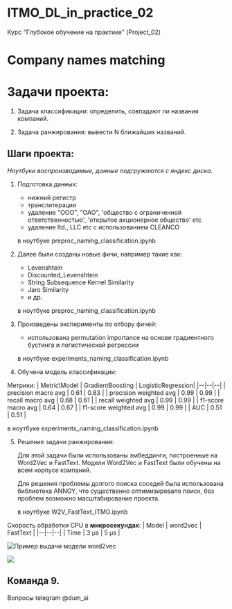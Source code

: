 # ITMO_DL_in_practice_02
Курс "Глубокое обучение на практике" (Project_02)

# Company names matching

# Задачи проекта:

1. Задача классификации: определить, совпадают ли названия компаний.

2. Задача ранжирования: вывести N ближайших названий.

## Шаги проекта:

_Ноутбуки воспроизводимые, данные подгружаются с яндекс диска._

1) Подготовка данных:

   - нижний регистр
   - транслитерация
   - удаление "ООО", "ОАО", 'общество с ограниченной ответственностью',
     'открытое акционерное общество' etc
   - удаление ltd., LLC etc с использованием CLEANCO
   
   в ноутбуке preproc_naming_classification.ipynb
   
2) Далее были созданы новые фичи, например такие как:

   - Levenshtein
   - Discounted_Levenshtein
   - String Subsequence Kernel Similarity
   - Jaro Similarity
   - и др.
    
    в ноутбуке preproc_naming_classification.ipynb

3) Произведены эксперименты по отбору фичей:

    - использована permutation importance 
      на основе градиентного бустинга и логистической регрессии
      
    в ноутбуке experiments_naming_classification.ipynb

4) Обучена модель классификации:

Метрики: 
| Metric\Model | GradientBoosting | LogisticRegression|
|--|--|--|
| precision macro avg | 0.61 | 0.83 |
| precision weighted avg | 0.99 | 0.99 |
| recall macro avg | 0.68 | 0.61 |
| recall weighted avg | 0.99 | 0.99 |
| f1-score macro avg | 0.64 | 0.67 |
| f1-score weighted avg | 0.99 | 0.99 |
| AUC | 0.51 | 0.51 |

   в ноутбуке experiments_naming_classification.ipynb

5) Решение задачи ранжирования:

    Для этой задачи были использованы эмбеддинги, построенные на Word2Vec и FastText.
    Модели Word2Vec и FastText были обучены на всем корпусе компаний.
    
    Для решения проблемы долгого поиска соседей была использована библиотека ANNOY, что существенно оптимизировало поиск, без проблем возможно    масштабирование проекта.
    
    в ноутбуке W2V_FastText_ITMO.ipynb
    
Скорость обработки CPU в **микросекундах**:
| Model | word2vec | FastText |
|--|--|--|
| Time | 3 µs | 5 µs |

![Пример выдачи модели word2vec](https://4.downloader.disk.yandex.ru/preview/3b655d3df1b36667a69e96faad168947551ec47a31afa08ca12c1383048c9590/inf/ssyVkiXZ-H6tQ2S_PNmZMl7-2F0py_sqP0pp3mrDmilT7YPZvoF63g5WX4utgkXSBKpZx0TmizLCqP8OLIrz5g%3D%3D?uid=6709741&filename=Screen%20Shot%202022-10-28%20at%202.23.46%20PM.png&disposition=inline&hash=&limit=0&content_type=image%2Fpng&owner_uid=6709741&tknv=v2&size=3360x1712)

<p align="left"><img src="https://4.downloader.disk.yandex.ru/preview/3b655d3df1b36667a69e96faad168947551ec47a31afa08ca12c1383048c9590/inf/ssyVkiXZ-H6tQ2S_PNmZMl7-2F0py_sqP0pp3mrDmilT7YPZvoF63g5WX4utgkXSBKpZx0TmizLCqP8OLIrz5g%3D%3D?uid=6709741&filename=Screen%20Shot%202022-10-28%20at%202.23.46%20PM.png&disposition=inline&hash=&limit=0&content_type=image%2Fpng&owner_uid=6709741&tknv=v2&size=3360x1712)"\></p>
   

## Команда 9.

Вопросы telegram @dum_ai

